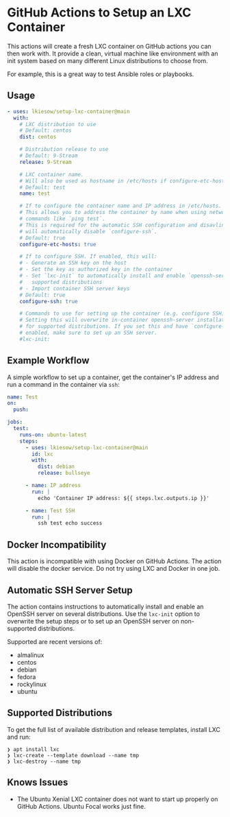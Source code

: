 # GitHub Actions to Setup an LXC Container

This actions will create a fresh LXC container on GitHub actions you can then work with.
It provide a clean, virtual machine like environment with an init system
based on many different Linux distributions to choose from.

For example, this is a great way to test Ansible roles or playbooks.


## Usage


```yaml
- uses: lkiesow/setup-lxc-container@main
  with:
    # LXC distribution to use
    # Default: centos
    dist: centos

    # Distribution release to use
    # Default: 9-Stream
    release: 9-Stream

    # LXC container name.
    # Will also be used as hostname in /etc/hosts if configure-etc-hosts is set.
    # Default: test
    name: test

    # If to configure the container name and IP address in /etc/hosts.
    # This allows you to address the container by name when using network
    # commands like `ping test`.
    # This is required for the automatic SSH configuration and disavling this
    # will automatically disable `configure-ssh`.
    # Default: true
    configure-etc-hosts: true

    # If to configure SSH. If enabled, this will:
    # - Generate an SSH key on the host
    # - Set the key as authorized key in the container
    # - Set `lxc-init` to automatically install and enable `openssh-server` for
    #   supported distributions
    # - Import container SSH server keys
    # Default: true
    configure-ssh: true

    # Commands to use for setting up the container (e.g. configure SSH).
    # Setting this will overwrite in-container openssh-server installation
    # for supported distributions. If you set this and have `configure-ssh`
    # enabled, make sure to set up an SSH server.
    #lxc-init:
```

## Example Workflow

A simple workflow to set up a container,
get the container's IP address
and run a command in the container via `ssh`:

```yaml
name: Test
on:
  push:

jobs:
  test:
    runs-on: ubuntu-latest
    steps:
      - uses: lkiesow/setup-lxc-container@main
        id: lxc
        with:
          dist: debian
          release: bullseye

      - name: IP address
        run: |
          echo 'Container IP address: ${{ steps.lxc.outputs.ip }}'

      - name: Test SSH
        run: |
          ssh test echo success
```


## Docker Incompatibility

This action is incompatible with using Docker on GitHub Actions.
The action will disable the docker service.
Do not try using LXC and Docker in one job.


## Automatic SSH Server Setup

The action contains instructions to automatically install and enable an OpenSSH
server on several distributions. Use the `lxc-init` option to overwrite the
setup steps or to set up an OpenSSH server on non-supported distributions.

Supported are recent versions of:

- almalinux
- centos
- debian
- fedora
- rockylinux
- ubuntu


## Supported Distributions

To get the full list of available distribution and release templates,
install LXC and run:

```
❯ apt install lxc
❯ lxc-create --template download --name tmp
❯ lxc-destroy --name tmp
```

## Knows Issues

- The Ubuntu Xenial LXC container does not want to start up properly on GitHub
  Actions. Ubuntu Focal works just fine.
